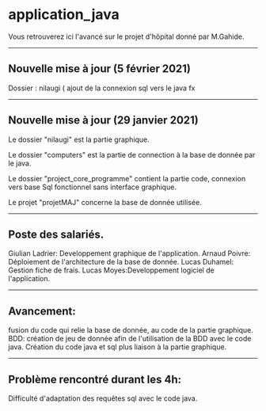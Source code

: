 # application_java
Vous retrouverez ici l'avancé sur le projet d'hôpital donné par M.Gahide.


---------------------------------------------------------------------------------------------------------------
Nouvelle mise à jour (5 février 2021)
---------------------------------------------------------------------------------------------------------------

Dossier : nilaugi ( ajout de la connexion sql vers le java fx


---------------------------------------------------------------------------------------------------------------
Nouvelle mise à jour (29 janvier 2021)
---------------------------------------------------------------------------------------------------------------

Le dossier "nilaugi" est la partie graphique. 

Le dossier "computers" est la partie de connection à la base de donnée par le java.

Le dossier "project_core_programme" contient la partie code, connexion vers base Sql fonctionnel sans interface graphique.

Le projet "projetMAJ" concerne la base de donnée utilisée.

---------------------------------------------------------------------------------------------------------------
Poste des salariés.
---------------------------------------------------------------------------------------------------------------
Giulian Ladrier: Developpement graphique de l'application.
Arnaud Poivre: Déploiement de l'architecture de la base de donnée.
Lucas Duhamel: Gestion fiche de frais.
Lucas Moyes:Developpement logiciel de l'application.

---------------------------------------------------------------------------------------------------------------
Avancement: 
---------------------------------------------------------------------------------------------------------------
fusion du code qui relie la base de donnée, au code de la partie graphique.
BDD: création de jeu de donnée afin de l'utilisation de la BDD avec le code java.
Création du code java et sql plus liaison à la partie graphique.

---------------------------------------------------------------------------------------------------------------
Problème rencontré durant les 4h:
---------------------------------------------------------------------------------------------------------------
Difficulté d'adaptation des requêtes sql avec le code java.

